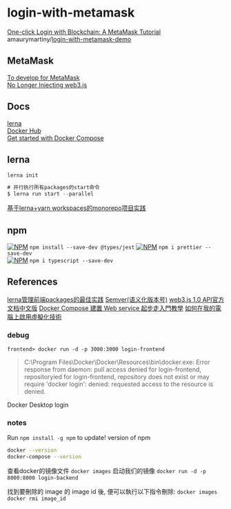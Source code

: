 # login-with-metamask

[One-click Login with Blockchain: A MetaMask Tutorial](https://www.toptal.com/ethereum/one-click-login-flows-a-metamask-tutorial)  
amaurymartiny/[login-with-metamask-demo](https://github.com/amaurymartiny/login-with-metamask-demo)  

## MetaMask

[To develop for MetaMask](https://metamask.github.io/metamask-docs/Main_Concepts/Getting_Started)  
[No Longer Injecting web3.js](https://medium.com/metamask/no-longer-injecting-web3-js-4a899ad6e59e)

## Docs

[lerna](https://lerna.js.org/)  
[Docker Hub](https://hub.docker.com/)  
[Get started with Docker Compose](https://docs.docker.com/compose/gettingstarted/#step-8-experiment-with-some-other-commands)

## lerna

`lerna init`

```js
# 并行执行所有packages的start命令
$ lerna run start --parallel
```

[基于lerna+yarn workspaces的monorepo项目实践](https://juejin.im/post/5c94fdccf265da60fc46a48f)

## npm 

[![NPM](https://nodei.co/npm/@types/jest.png?downloads=true&stars=true)](https://nodei.co/npm/@types/jest/)
`npm install --save-dev @types/jest`
[![NPM](https://nodei.co/npm/prettier.png?downloads=true&stars=true)](https://nodei.co/npm/prettier/)
`npm i prettier --save-dev`  
[![NPM](https://nodei.co/npm/typescript.png?downloads=true&stars=true)](https://nodei.co/npm/typescript/)
`npm i typescript --save-dev`


## References

[lerna管理前端packages的最佳实践](https://juejin.im/post/5a989fb451882555731b88c2)
[Semver(语义化版本号)](https://juejin.im/post/5ad413ba6fb9a028b5485866)
[web3.js 1.0 API官方文档中文版](http://cw.hubwiz.com/card/c/web3.js-1.0/) 
[Docker Compose 建置 Web service 起步走入門教學](https://blog.techbridge.cc/2018/09/07/docker-compose-tutorial-intro/)
[如何在我的電腦上啟用虛擬化技術](https://support.bluestacks.com/hc/zh-tw/articles/115003174386-如何在我的電腦上啟用虛擬化技術-VT-)

### debug

`frontend> docker run -d -p 3000:3000 login-frontend`  
> C:\Program Files\Docker\Docker\Resources\bin\docker.exe: Error response from daemon: pull access denied for login-frontend, repositoryied for login-frontend, repository does not exist or may require 'docker login': denied: requested access to the resource is denied.

Docker Desktop login

### notes

 Run `npm install -g npm` to update!  version of npm

```bash
docker --version
docker-compose --version
```

查看docker的镜像文件 `docker images` 
启动我们的镜像 `docker run -d -p 8000:8000 login-backend`


找到要刪除的 image 的 image id 後, 便可以執行以下指令刪除:
`docker images`  
`docker rmi image_id`

 